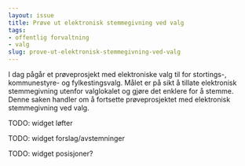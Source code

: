 ```yaml
---
layout: issue
title: Prøve ut elektronisk stemmegivning ved valg
tags:
- offentlig forvaltning
- valg
slug: prove-ut-elektronisk-stemmegivning-ved-valg
---
```


I dag pågår et prøveprosjekt med elektroniske valg til for stortings-, kommunestyre- og fylkestingsvalg. Målet er på sikt å tillate elektronisk stemmegivning utenfor valglokalet og gjøre det enklere for å stemme. Denne saken handler om å fortsette prøveprosjektet med elektronisk stemmegivning ved valg.

TODO: widget løfter

TODO: widget forslag/avstemninger

TODO: widget posisjoner?

